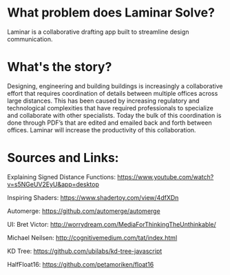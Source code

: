 # What problem does Laminar Solve?
Laminar is a collaborative drafting app built to streamline design communication.

# What's the story?
Designing, engineering and building buildings is increasingly a collaborative effort that requires coordination of details between multiple offices across large distances. This has been caused by increasing regulatory and technological complexities that have required professionals to specialize and collaborate with other specialists. Today the bulk of this coordination is done through PDF’s that are edited and emailed back and forth between offices. Laminar will increase the productivity of this collaboration.

# Sources and Links:
Explaining Signed Distance Functions:
https://www.youtube.com/watch?v=s5NGeUV2EyU&app=desktop

Inspiring Shaders:
https://www.shadertoy.com/view/4dfXDn

Automerge:
https://github.com/automerge/automerge

UI:
Bret Victor:
http://worrydream.com/MediaForThinkingTheUnthinkable/

Michael Neilsen:
http://cognitivemedium.com/tat/index.html

KD Tree:
https://github.com/ubilabs/kd-tree-javascript

HalfFloat16:
https://github.com/petamoriken/float16


